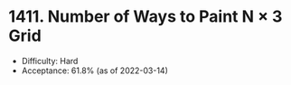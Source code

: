 # 1411. Number of Ways to Paint N × 3 Grid
- Difficulty: Hard
- Acceptance: 61.8% (as of 2022-03-14)
